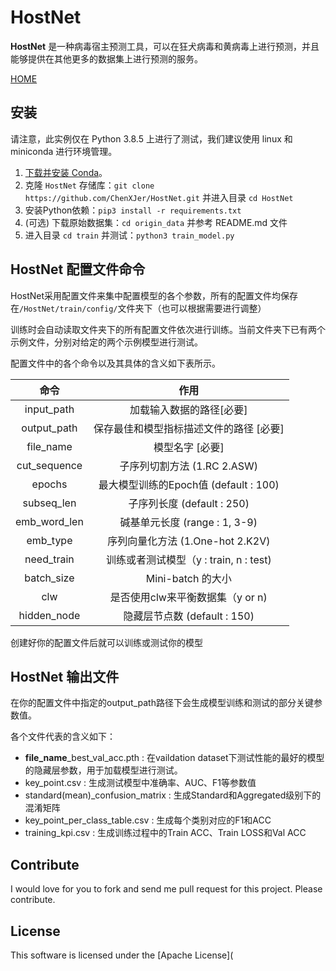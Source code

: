 # HostNet

**HostNet** 是一种病毒宿主预测工具，可以在狂犬病毒和黄病毒上进行预测，并且能够提供在其他更多的数据集上进行预测的服务。

[HOME]("https://github.com/ChenXJer/HostNet")

## 安装

请注意，此实例仅在 Python 3.8.5 上进行了测试，我们建议使用 linux 和 miniconda 进行环境管理。

1. [下载并安装 Conda](https://conda.io/projects/conda/en/latest/user-guide/install/index.html)。
2. 克隆 `HostNet` 存储库：`git clone https://github.com/ChenXJer/HostNet.git` 并进入目录 `cd HostNet`
2. 安装Python依赖：`pip3 install -r requirements.txt`
2. (可选) 下载原始数据集：`cd origin_data` 并参考 README.md 文件
2. 进入目录 `cd train` 并测试：`python3 train_model.py`

HostNet 配置文件命令
---

HostNet采用配置文件来集中配置模型的各个参数，所有的配置文件均保存在`/HostNet/train/config/`文件夹下（也可以根据需要进行调整）

训练时会自动读取文件夹下的所有配置文件依次进行训练。当前文件夹下已有两个示例文件，分别对给定的两个示例模型进行测试。

配置文件中的各个命令以及其具体的含义如下表所示。

|     命令     |                  作用                   |
| :----------: | :-------------------------------------: |
|  input_path  |        加载输入数据的路径[必要]         |
| output_path  | 保存最佳和模型指标描述文件的路径 [必要] |
|  file_name   |             模型名字 [必要]             |
| cut_sequence |       子序列切割方法 (1.RC 2.ASW)       |
|    epochs    |  最大模型训练的Epoch值 (default : 100)  |
|  subseq_len  |       子序列长度 (default : 250)        |
| emb_word_len |      碱基单元长度 (range : 1, 3-9)      |
|   emb_type   |    序列向量化方法 (1.One-hot 2.K2V)     |
|  need_train  | 训练或者测试模型（y : train, n : test)  |
|  batch_size  |            Mini-batch 的大小            |
|     clw      |    是否使用clw来平衡数据集（y or n)     |
| hidden_node  |      隐藏层节点数 (default : 150)       |

创建好你的配置文件后就可以训练或测试你的模型

HostNet 输出文件
---

在你的配置文件中指定的output_path路径下会生成模型训练和测试的部分关键参数值。

各个文件代表的含义如下：

- **file_name**_best_val_acc.pth : 在vaildation dataset下测试性能的最好的模型的隐藏层参数，用于加载模型进行测试。
- key_point.csv : 生成测试模型中准确率、AUC、F1等参数值
- standard(mean)_confusion_matrix : 生成Standard和Aggregated级别下的混淆矩阵
- key_point_per_class_table.csv : 生成每个类别对应的F1和ACC
- training_kpi.csv : 生成训练过程中的Train ACC、Train LOSS和Val ACC

Contribute
---

I would love for you to fork and send me pull request for this project.
Please contribute.

License
---

This software is licensed under the [Apache License](